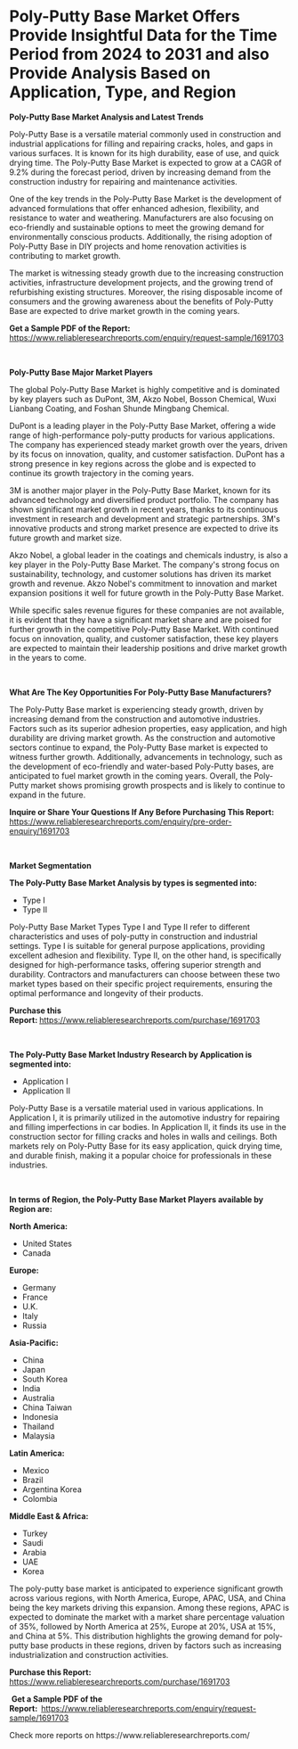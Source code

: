 <p><h1>Poly-Putty Base Market Offers Provide Insightful Data for the Time Period from 2024 to 2031 and also Provide Analysis Based on Application, Type, and Region</h1></p><p><strong>Poly-Putty Base Market Analysis and Latest Trends</strong></p>
<p><p>Poly-Putty Base is a versatile material commonly used in construction and industrial applications for filling and repairing cracks, holes, and gaps in various surfaces. It is known for its high durability, ease of use, and quick drying time. The Poly-Putty Base Market is expected to grow at a CAGR of 9.2% during the forecast period, driven by increasing demand from the construction industry for repairing and maintenance activities.</p><p>One of the key trends in the Poly-Putty Base Market is the development of advanced formulations that offer enhanced adhesion, flexibility, and resistance to water and weathering. Manufacturers are also focusing on eco-friendly and sustainable options to meet the growing demand for environmentally conscious products. Additionally, the rising adoption of Poly-Putty Base in DIY projects and home renovation activities is contributing to market growth.</p><p>The market is witnessing steady growth due to the increasing construction activities, infrastructure development projects, and the growing trend of refurbishing existing structures. Moreover, the rising disposable income of consumers and the growing awareness about the benefits of Poly-Putty Base are expected to drive market growth in the coming years.</p></p>
<p><strong>Get a Sample PDF of the Report:&nbsp;</strong> <a href="https://www.reliableresearchreports.com/enquiry/request-sample/1691703">https://www.reliableresearchreports.com/enquiry/request-sample/1691703</a></p>
<p>&nbsp;</p>
<p><strong>Poly-Putty Base Major Market Players</strong></p>
<p><p>The global Poly-Putty Base Market is highly competitive and is dominated by key players such as DuPont, 3M, Akzo Nobel, Bosson Chemical, Wuxi Lianbang Coating, and Foshan Shunde Mingbang Chemical. </p><p>DuPont is a leading player in the Poly-Putty Base Market, offering a wide range of high-performance poly-putty products for various applications. The company has experienced steady market growth over the years, driven by its focus on innovation, quality, and customer satisfaction. DuPont has a strong presence in key regions across the globe and is expected to continue its growth trajectory in the coming years.</p><p>3M is another major player in the Poly-Putty Base Market, known for its advanced technology and diversified product portfolio. The company has shown significant market growth in recent years, thanks to its continuous investment in research and development and strategic partnerships. 3M's innovative products and strong market presence are expected to drive its future growth and market size.</p><p>Akzo Nobel, a global leader in the coatings and chemicals industry, is also a key player in the Poly-Putty Base Market. The company's strong focus on sustainability, technology, and customer solutions has driven its market growth and revenue. Akzo Nobel's commitment to innovation and market expansion positions it well for future growth in the Poly-Putty Base Market.</p><p>While specific sales revenue figures for these companies are not available, it is evident that they have a significant market share and are poised for further growth in the competitive Poly-Putty Base Market. With continued focus on innovation, quality, and customer satisfaction, these key players are expected to maintain their leadership positions and drive market growth in the years to come.</p></p>
<p>&nbsp;</p>
<p><strong>What Are The Key Opportunities For Poly-Putty Base Manufacturers?</strong></p>
<p><p>The Poly-Putty Base market is experiencing steady growth, driven by increasing demand from the construction and automotive industries. Factors such as its superior adhesion properties, easy application, and high durability are driving market growth. As the construction and automotive sectors continue to expand, the Poly-Putty Base market is expected to witness further growth. Additionally, advancements in technology, such as the development of eco-friendly and water-based Poly-Putty bases, are anticipated to fuel market growth in the coming years. Overall, the Poly-Putty market shows promising growth prospects and is likely to continue to expand in the future.</p></p>
<p><strong>Inquire or Share Your Questions If Any Before Purchasing This Report:</strong> <a href="https://www.reliableresearchreports.com/enquiry/pre-order-enquiry/1691703">https://www.reliableresearchreports.com/enquiry/pre-order-enquiry/1691703</a></p>
<p>&nbsp;</p>
<p><strong>Market Segmentation</strong></p>
<p><strong>The Poly-Putty Base Market Analysis by types is segmented into:</strong></p>
<p><ul><li>Type I</li><li>Type II</li></ul></p>
<p><p>Poly-Putty Base Market Types Type I and Type II refer to different characteristics and uses of poly-putty in construction and industrial settings. Type I is suitable for general purpose applications, providing excellent adhesion and flexibility. Type II, on the other hand, is specifically designed for high-performance tasks, offering superior strength and durability. Contractors and manufacturers can choose between these two market types based on their specific project requirements, ensuring the optimal performance and longevity of their products.</p></p>
<p><strong>Purchase this Report:&nbsp;</strong><a href="https://www.reliableresearchreports.com/purchase/1691703">https://www.reliableresearchreports.com/purchase/1691703</a></p>
<p>&nbsp;</p>
<p><strong>The Poly-Putty Base Market Industry Research by Application is segmented into:</strong></p>
<p><ul><li>Application I</li><li>Application II</li></ul></p>
<p><p>Poly-Putty Base is a versatile material used in various applications. In Application I, it is primarily utilized in the automotive industry for repairing and filling imperfections in car bodies. In Application II, it finds its use in the construction sector for filling cracks and holes in walls and ceilings. Both markets rely on Poly-Putty Base for its easy application, quick drying time, and durable finish, making it a popular choice for professionals in these industries.</p></p>
<p>&nbsp;</p>
<p><strong>In terms of Region, the Poly-Putty Base Market Players available by Region are:</strong></p>
<p>
    <p> <strong> North America: </strong>
        <ul>
            <li>United States</li>
            <li>Canada</li>
        </ul>
        </p> 
    <p> <strong> Europe: </strong>
        <ul>
            <li>Germany</li>
            <li>France</li>
            <li>U.K.</li>
            <li>Italy</li>
            <li>Russia</li>
        </ul>
        </p> 
    <p> <strong> Asia-Pacific: </strong>
        <ul>
            <li>China</li>
            <li>Japan</li>
            <li>South Korea</li>
            <li>India</li>
            <li>Australia</li>
            <li>China Taiwan</li>
            <li>Indonesia</li>
            <li>Thailand</li>
            <li>Malaysia</li>
        </ul>
        </p> 
    <p> <strong> Latin America: </strong>
        <ul>
            <li>Mexico</li>
            <li>Brazil</li>
            <li>Argentina Korea</li>
            <li>Colombia</li>
        </ul>
        </p> 
    <p> <strong> Middle East & Africa: </strong>
        <ul>
            <li>Turkey</li>
            <li>Saudi</li>
            <li>Arabia</li>
            <li>UAE</li>
            <li>Korea</li>
        </ul>
    </p>
    </p>
<p><p>The poly-putty base market is anticipated to experience significant growth across various regions, with North America, Europe, APAC, USA, and China being the key markets driving this expansion. Among these regions, APAC is expected to dominate the market with a market share percentage valuation of 35%, followed by North America at 25%, Europe at 20%, USA at 15%, and China at 5%. This distribution highlights the growing demand for poly-putty base products in these regions, driven by factors such as increasing industrialization and construction activities.</p></p>
<p><strong>Purchase this Report: </strong><a href="https://www.reliableresearchreports.com/purchase/1691703">https://www.reliableresearchreports.com/purchase/1691703</a></p>
<p>&nbsp;<strong>Get a Sample PDF of the Report:&nbsp;&nbsp;</strong><a href="https://www.reliableresearchreports.com/enquiry/request-sample/1691703">https://www.reliableresearchreports.com/enquiry/request-sample/1691703</a></p>
<p><strong></strong></p>
<p>Check more reports on https://www.reliableresearchreports.com/</p>